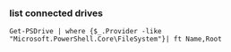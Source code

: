 ### list connected drives
```
Get-PSDrive | where {$_.Provider -like "Microsoft.PowerShell.Core\FileSystem"}| ft Name,Root
```

